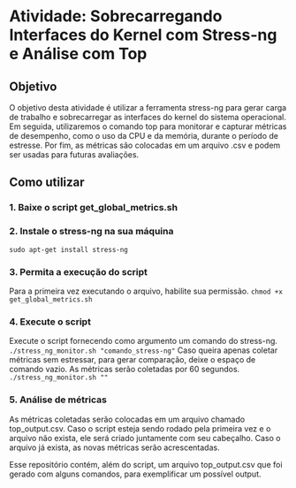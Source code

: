 # Atividade: Sobrecarregando Interfaces do Kernel com Stress-ng e Análise com Top
## Objetivo
O objetivo desta atividade é utilizar a ferramenta stress-ng para gerar carga de trabalho e sobrecarregar as interfaces do kernel do sistema operacional. Em seguida, utilizaremos o comando top para monitorar e capturar métricas de desempenho, como o uso da CPU e da memória, durante o período de estresse. Por fim, as métricas são colocadas em um arquivo .csv e podem ser usadas para futuras avaliações.

## Como utilizar
### 1. Baixe o script get_global_metrics.sh
### 2. Instale o stress-ng na sua máquina
`sudo apt-get install stress-ng`
### 3. Permita a execução do script
Para a primeira vez executando o arquivo, habilite sua permissão.
`chmod +x get_global_metrics.sh`
### 4. Execute o script
Execute o script fornecendo como argumento um comando do stress-ng.
`./stress_ng_monitor.sh "comando_stress-ng"`
Caso queira apenas coletar métricas sem estressar, para gerar comparação, deixe o espaço de comando vazio. As métricas serão coletadas por 60 segundos.
`./stress_ng_monitor.sh ""`
### 5. Análise de métricas
As métricas coletadas serão colocadas em um arquivo chamado top_output.csv. Caso o script esteja sendo rodado pela primeira vez e o arquivo não exista, ele será criado juntamente com seu cabeçalho. Caso o arquivo já exista, as novas métricas serão acrescentadas.

Esse repositório contém, além do script, um arquivo top_output.csv que foi gerado com alguns comandos, para exemplificar um possível output.
